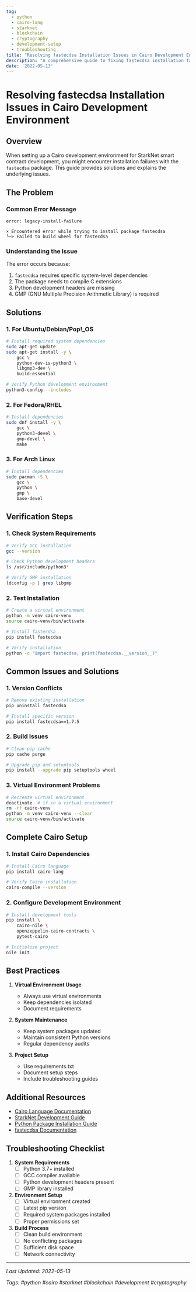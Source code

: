 ```yaml
---
tag:
  - python
  - cairo-lang
  - starknet
  - blockchain
  - cryptography
  - development-setup
  - troubleshooting
title: "Resolving fastecdsa Installation Issues in Cairo Development Environment"
description: "A comprehensive guide to fixing fastecdsa installation failures when setting up Cairo and StarkNet development environments, with solutions for different Linux distributions."
date: '2022-05-13'
---
```


# Resolving fastecdsa Installation Issues in Cairo Development Environment

## Overview

When setting up a Cairo development environment for StarkNet smart contract development, you might encounter installation failures with the `fastecdsa` package. This guide provides solutions and explains the underlying issues.

## The Problem

### Common Error Message
```plaintext
error: legacy-install-failure

× Encountered error while trying to install package fastecdsa
╰─> Failed to build wheel for fastecdsa
```

### Understanding the Issue
The error occurs because:
1. `fastecdsa` requires specific system-level dependencies
2. The package needs to compile C extensions
3. Python development headers are missing
4. GMP (GNU Multiple Precision Arithmetic Library) is required

## Solutions

### 1. For Ubuntu/Debian/Pop!_OS
```bash
# Install required system dependencies
sudo apt-get update
sudo apt-get install -y \
    gcc \
    python-dev-is-python3 \
    libgmp3-dev \
    build-essential

# Verify Python development environment
python3-config --includes
```

### 2. For Fedora/RHEL
```bash
# Install dependencies
sudo dnf install -y \
    gcc \
    python3-devel \
    gmp-devel \
    make
```

### 3. For Arch Linux
```bash
# Install dependencies
sudo pacman -S \
    gcc \
    python \
    gmp \
    base-devel
```

## Verification Steps

### 1. Check System Requirements
```bash
# Verify GCC installation
gcc --version

# Check Python development headers
ls /usr/include/python3*

# Verify GMP installation
ldconfig -p | grep libgmp
```

### 2. Test Installation
```bash
# Create a virtual environment
python -m venv cairo-venv
source cairo-venv/bin/activate

# Install fastecdsa
pip install fastecdsa

# Verify installation
python -c "import fastecdsa; print(fastecdsa.__version__)"
```

## Common Issues and Solutions

### 1. Version Conflicts
```bash
# Remove existing installation
pip uninstall fastecdsa

# Install specific version
pip install fastecdsa==1.7.5
```

### 2. Build Issues
```bash
# Clean pip cache
pip cache purge

# Upgrade pip and setuptools
pip install --upgrade pip setuptools wheel
```

### 3. Virtual Environment Problems
```bash
# Recreate virtual environment
deactivate  # if in a virtual environment
rm -rf cairo-venv
python -m venv cairo-venv --clear
source cairo-venv/bin/activate
```

## Complete Cairo Setup

### 1. Install Cairo Dependencies
```bash
# Install Cairo language
pip install cairo-lang

# Verify Cairo installation
cairo-compile --version
```

### 2. Configure Development Environment
```bash
# Install development tools
pip install \
    cairo-nile \
    openzeppelin-cairo-contracts \
    pytest-cairo

# Initialize project
nile init
```

## Best Practices

1. **Virtual Environment Usage**
   - Always use virtual environments
   - Keep dependencies isolated
   - Document requirements

2. **System Maintenance**
   - Keep system packages updated
   - Maintain consistent Python versions
   - Regular dependency audits

3. **Project Setup**
   - Use requirements.txt
   - Document setup steps
   - Include troubleshooting guides

## Additional Resources

- [Cairo Language Documentation](https://www.cairo-lang.org/docs/)
- [StarkNet Development Guide](https://docs.starknet.io/documentation/)
- [Python Package Installation Guide](https://packaging.python.org/tutorials/installing-packages/)
- [fastecdsa Documentation](https://github.com/AntonKueltz/fastecdsa)

## Troubleshooting Checklist

1. **System Requirements**
   - [ ] Python 3.7+ installed
   - [ ] GCC compiler available
   - [ ] Python development headers present
   - [ ] GMP library installed

2. **Environment Setup**
   - [ ] Virtual environment created
   - [ ] Latest pip version
   - [ ] Required system packages installed
   - [ ] Proper permissions set

3. **Build Process**
   - [ ] Clean build environment
   - [ ] No conflicting packages
   - [ ] Sufficient disk space
   - [ ] Network connectivity

---

*Last Updated: 2022-05-13*

*Tags: #python #cairo #starknet #blockchain #development #cryptography*
